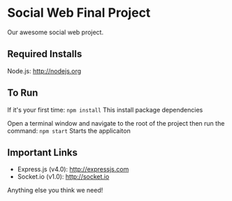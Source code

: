 # Social Web Final Project
Our awesome social web project.

## Required Installs
Node.js: http://nodejs.org

## To Run
If it's your first time:
`npm install`
This install package dependencies

Open a terminal window and navigate to the root of the project then run the command:
`npm start`
Starts the applicaiton

## Important Links
* Express.js (v4.0): http://expressjs.com
* Socket.io (v1.0): http://socket.io

Anything else you think we need!
